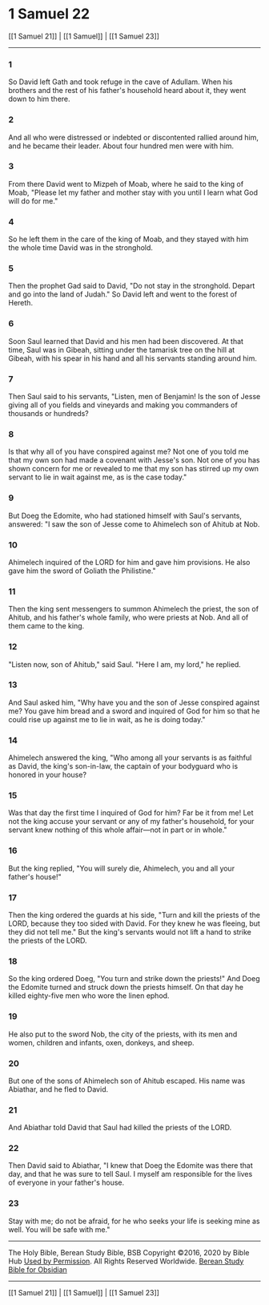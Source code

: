 # 1 Samuel 22

[[1 Samuel 21]] | [[1 Samuel]] | [[1 Samuel 23]]

---

### 1
So David left Gath and took refuge in the cave of Adullam. When his brothers and the rest of his father's household heard about it, they went down to him there.

### 2
And all who were distressed or indebted or discontented rallied around him, and he became their leader. About four hundred men were with him.

### 3
From there David went to Mizpeh of Moab, where he said to the king of Moab, "Please let my father and mother stay with you until I learn what God will do for me."

### 4
So he left them in the care of the king of Moab, and they stayed with him the whole time David was in the stronghold.

### 5
Then the prophet Gad said to David, "Do not stay in the stronghold. Depart and go into the land of Judah." So David left and went to the forest of Hereth.

### 6
Soon Saul learned that David and his men had been discovered. At that time, Saul was in Gibeah, sitting under the tamarisk tree on the hill at Gibeah, with his spear in his hand and all his servants standing around him.

### 7
Then Saul said to his servants, "Listen, men of Benjamin! Is the son of Jesse giving all of you fields and vineyards and making you commanders of thousands or hundreds?

### 8
Is that why all of you have conspired against me? Not one of you told me that my own son had made a covenant with Jesse's son. Not one of you has shown concern for me or revealed to me that my son has stirred up my own servant to lie in wait against me, as is the case today."

### 9
But Doeg the Edomite, who had stationed himself with Saul's servants, answered: "I saw the son of Jesse come to Ahimelech son of Ahitub at Nob.

### 10
Ahimelech inquired of the LORD for him and gave him provisions. He also gave him the sword of Goliath the Philistine."

### 11
Then the king sent messengers to summon Ahimelech the priest, the son of Ahitub, and his father's whole family, who were priests at Nob. And all of them came to the king.

### 12
"Listen now, son of Ahitub," said Saul. "Here I am, my lord," he replied.

### 13
And Saul asked him, "Why have you and the son of Jesse conspired against me? You gave him bread and a sword and inquired of God for him so that he could rise up against me to lie in wait, as he is doing today."

### 14
Ahimelech answered the king, "Who among all your servants is as faithful as David, the king's son-in-law, the captain of your bodyguard who is honored in your house?

### 15
Was that day the first time I inquired of God for him? Far be it from me! Let not the king accuse your servant or any of my father's household, for your servant knew nothing of this whole affair—not in part or in whole."

### 16
But the king replied, "You will surely die, Ahimelech, you and all your father's house!"

### 17
Then the king ordered the guards at his side, "Turn and kill the priests of the LORD, because they too sided with David. For they knew he was fleeing, but they did not tell me." But the king's servants would not lift a hand to strike the priests of the LORD.

### 18
So the king ordered Doeg, "You turn and strike down the priests!" And Doeg the Edomite turned and struck down the priests himself. On that day he killed eighty-five men who wore the linen ephod.

### 19
He also put to the sword Nob, the city of the priests, with its men and women, children and infants, oxen, donkeys, and sheep.

### 20
But one of the sons of Ahimelech son of Ahitub escaped. His name was Abiathar, and he fled to David.

### 21
And Abiathar told David that Saul had killed the priests of the LORD.

### 22
Then David said to Abiathar, "I knew that Doeg the Edomite was there that day, and that he was sure to tell Saul. I myself am responsible for the lives of everyone in your father's house.

### 23
Stay with me; do not be afraid, for he who seeks your life is seeking mine as well. You will be safe with me."

---

The Holy Bible, Berean Study Bible, BSB
Copyright ©2016, 2020 by Bible Hub
[Used by Permission](https://berean.bible/terms.htm). All Rights Reserved Worldwide.
[Berean Study Bible for Obsidian](https://github.com/gapmiss/berean-study-bible-for-obsidian)

---

[[1 Samuel 21]] | [[1 Samuel]] | [[1 Samuel 23]]


